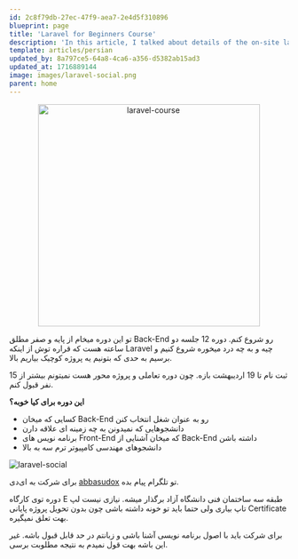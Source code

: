 ```yaml
---
id: 2c8f79db-27ec-47f9-aea7-2e4d5f310896
blueprint: page
title: 'Laravel for Beginners Course'
description: 'In this article, I talked about details of the on-site laravel course that I planning to hold on May 11th, 2024.'
template: articles/persian
updated_by: 8a797ce5-64a8-4ca6-a356-d5382ab15ad3
updated_at: 1716889144
image: images/laravel-social.png
parent: home
---
```

<div align="center">
  <img src="/assets/images/course-poster.jpg" alt="laravel-course" width="400" />
</div>


تو این دوره میخام از پایه و صفر مطلق Back-End رو شروع کنم. دوره 12 جلسه دو ساعته هست که قراره توش از اینکه Laravel چیه و به چه درد میخوره شروع کنیم و برسیم به حدی که بتونیم یه پروژه کوچیک بیاریم بالا.

ثبت نام تا 19 اردیبهشت بازه. چون دوره تعاملی و پروژه محور هست نمیتونم بیشتر از 15 نفر قبول کنم.

**این دوره برای کیا خوبه؟**
- کسایی که میخان Back-End رو به عنوان شغل انتخاب کنن
- دانشجوهایی که نمیدونن به چه زمینه ای علاقه دارن
- برنامه نویس های Front-End که میخان آشنایی از Back-End داشته باشن
- دانشجوهای مهندسی کامپیوتر ترم سه به بالا

![laravel-social](/assets/images/laravel-social.png)

برای شرکت به ای‌دی [abbasudox](https://t.me/abbasudox) تو تلگرام پیام بده.

دوره توی کارگاه E طبقه سه ساختمان فنی دانشگاه آزاد برگذار میشه. نیازی نیست لپ تاپ بیاری ولی حتما باید تو خونه داشته باشی چون بدون تحویل پروژه پایانی Certificate بهت تعلق نمیگیره.

برای شرکت باید با اصول برنامه نویسی  آشنا باشی و زبانتم در حد قابل قبول باشه. غیر این باشه بهت قول نمیدم به نتیجه مطلوبت برسی.